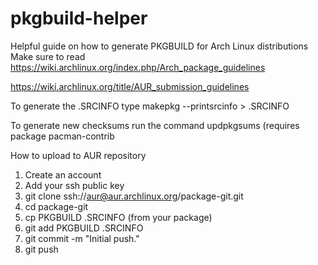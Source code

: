 # pkgbuild-helper
Helpful guide on how to generate PKGBUILD for Arch Linux distributions
Make sure to read 
https://wiki.archlinux.org/index.php/Arch_package_guidelines

https://wiki.archlinux.org/title/AUR_submission_guidelines

To generate the .SRCINFO type makepkg --printsrcinfo > .SRCINFO

To generate new checksums run the command updpkgsums (requires package pacman-contrib

How to upload to AUR repository
1. Create an account
2. Add your ssh public key
3. git clone ssh://aur@aur.archlinux.org/package-git.git
4. cd package-git
5. cp PKGBUILD .SRCINFO (from your package)
6. git add PKGBUILD .SRCINFO
7. git commit -m "Initial push."
8. git push

